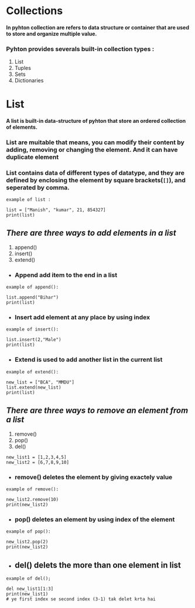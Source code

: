 # Collections
#### In pyhton **collection**  are refers to data structure or container that are used to store and organize multiple value.
### Pyhton provides severals built-in collection types :
1. List
2. Tuples
3. Sets
4. Dictionaries

# List
#### A list is built-in data-structure of pyhton that store an ordered collection of elements.
### List are muitable that means, you can modify their content by adding, removing or changing the element. And it can have duplicate element
### List contains data of different types of datatype, and they are defined by enclosing the element by square brackets(`[]`), and seperated by comma.

```
example of list :

list = ["Manish", "kumar", 21, 854327]
print(list)
```

## *There are three ways to add elements in a list*
1. append()
2. insert()
3. extend()

- ### Append add item to the end in a list
```
example of append():

list.append("Bihar")
print(list)
```


- ### Insert add element at any place by using index
```
example of insert():

list.insert(2,"Male")
print(list)
```

- ### Extend is used to add another list in the current list
```
example of extend():

new_list = ["BCA", "MMDU"]
list.extend(new_list)
print(list)
```


## *There are three ways to remove an element from a list*
1. remove()
2. pop()
3. del()

```
new_list1 = [1,2,3,4,5]
new_list2 = [6,7,8,9,10]
```
- ### remove() deletes the element by giving exactely value
```
example of remove():

new_list2.remove(10)
print(new_list2)
```

- ### pop() deletes an element by using index of the element
```
example of pop():

new_list2.pop(2)
print(new_list2)
```

- ## del() delets the more than one element in list

```
example of del();

del new_list1[1:3]
print(new_list1)
# ye first index se second index (3-1) tak delet krta hai
```
